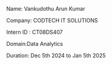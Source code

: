 Name: Vankudothu Arun Kumar

Company: CODTECH IT SOLUTIONS

Intern ID : CT08DS407

Domain:Data Analytics

Duration: Dec 5th 2024 to Jan 5th 2025
